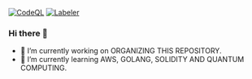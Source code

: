 [![CodeQL](https://github.com/HydraIndustriesOfficial/HydraIndustriesOfficial/actions/workflows/github-code-scanning/codeql/badge.svg)](https://github.com/HydraIndustriesOfficial/HydraIndustriesOfficial/actions/workflows/github-code-scanning/codeql) [![Labeler](https://github.com/HydraIndustriesOfficial/HydraIndustriesOfficial/actions/workflows/labeler.yml/badge.svg)](https://github.com/HydraIndustriesOfficial/HydraIndustriesOfficial/actions/workflows/labeler.yml) 

### Hi there 👋

- 🔭 I’m currently working on ORGANIZING THIS REPOSITORY.
- 🌱 I’m currently learning AWS, GOLANG, SOLIDITY AND QUANTUM COMPUTING.
